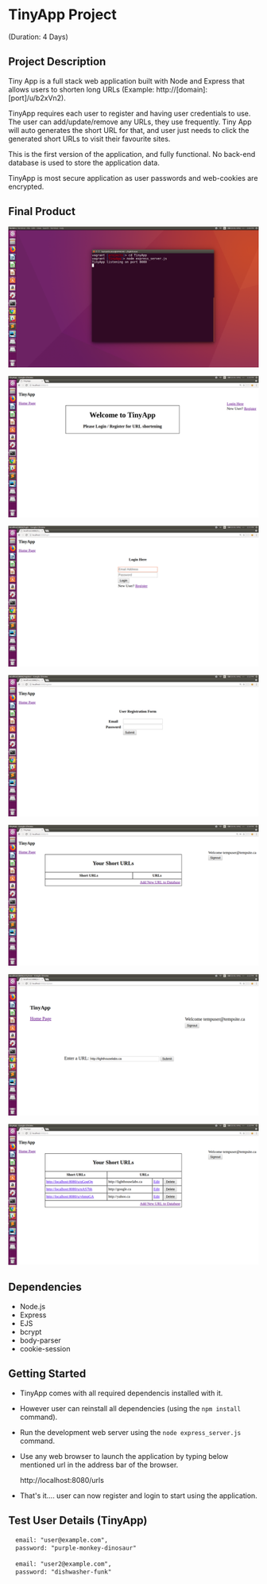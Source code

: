   # TinyApp Project
  (Duration: 4 Days)

## Project Description

  Tiny App is a full stack web application built with Node and Express that allows users to shorten long URLs (Example: http://[domain]:[port]/u/b2xVn2).

  TinyApp requires each user to register and having user credentials to use. The user can add/update/remove any URLs, they use frequently. Tiny App will auto generates the short URL for that, and user just needs to click the generated short URLs to visit their favourite sites.

  This is the first version of the application, and fully functional. No back-end database is used to store the application data.

  TinyApp is most secure application as user passwords and web-cookies are encrypted.

## Final Product

!["Start TinyApp Using Commandline"](https://github.com/panchalhemant2001/Project-2-TinyApp_W2D2/blob/master/docs/1_start-TinyApp.png?raw=true)

!["Launch TinyApp In Browser"](https://github.com/panchalhemant2001/Project-2-TinyApp_W2D2/blob/master/docs/2_launch-TinyApp.png?raw=true)

!["TinyApp - Login Page"](https://github.com/panchalhemant2001/Project-2-TinyApp_W2D2/blob/master/docs/3_login-page.png?raw=true)

!["TinyApp - User Registration Page"](https://github.com/panchalhemant2001/Project-2-TinyApp_W2D2/blob/master/docs/4_user-registration-page.png?raw=true)

!["TinyApp - URLs Page For New User"](https://github.com/panchalhemant2001/Project-2-TinyApp_W2D2/blob/master/docs/5_urls-page.png?raw=true)

!["TinyApp - Add New URL Page"](https://github.com/panchalhemant2001/Project-2-TinyApp_W2D2/blob/master/docs/6_add-new-url-page.png?raw=true)

!["TinyApp - URLs Page with New URLs Added By User"](https://github.com/panchalhemant2001/Project-2-TinyApp_W2D2/blob/master/docs/7_url-page-filled.png?raw=true)


## Dependencies

- Node.js
- Express
- EJS
- bcrypt
- body-parser
- cookie-session

## Getting Started

- TinyApp comes with all required dependencis installed with it.
- However user can reinstall all dependencies (using the `npm install` command).
- Run the development web server using the `node express_server.js` command.
- Use any web browser to launch the application by typing below mentioned url in the address bar of the browser.

  http://localhost:8080/urls

- That's it.... user can now register and login to start using the application.

## Test User Details (TinyApp)


      email: "user@example.com",
      password: "purple-monkey-dinosaur"

      email: "user2@example.com",
      password: "dishwasher-funk"
